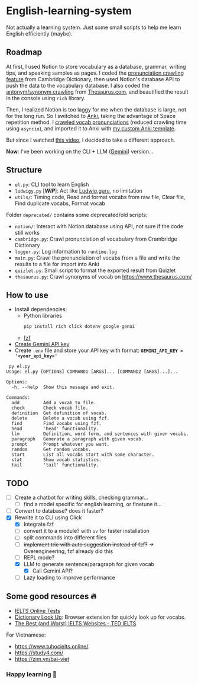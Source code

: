 # English-learning-system
Not actually a learning system. Just some small scripts to help me learn English efficiently (maybe).

## Roadmap
At first, I used Notion to store vocabulary as a database, grammar, writing tips, and speaking samples as pages. I coded the [pronunciation crawling feature](/deprecated/cambridge.py) from Cambridge Dictionary, then used Notion's database API to push the data to the vocabulary database.
I also coded the [antonym/synonym crawling](/deprecated/thesaurus.py) from [Thesaurus.com](https://www.thesaurus.com/), and beautified the result in the console using `rich` library.

Then, I realized Notion is too laggy for me when the database is large, not for the long run. 
So I switched to [Anki](https://apps.ankiweb.net/), taking the advantage of Space repetition method. I [crawled vocab pronunciations](/deprecated/main.py) (reduced crawling time using `asyncio`), and imported it to Anki with [my custom Anki template](/anki_template.html). 

But since I watched [this video](https://www.youtube.com/watch?v=--Hu2w0s72Y), I decided to take a different approach.

**Now**: I've been working on the CLI + LLM ([Gemini](https://ai.google.dev/gemini-api/docs)) version...

## Structure
- `el.py`: CLI tool to learn English
- `ludwigy.py` [***WIP***]: Act like [Ludwig.guru](https://app.ludwig.guru/), no limitation
- `utils/`: Timing code, Read and format vocabs from raw file, Clear file, Find duplicate vocabs, Format vocab

Folder `deprecated/` contains some deprecated/old scripts:
- `notion/`: Interact with Notion database using API, not sure if the code still works
- `cambridge.py`: Crawl pronunciation of vocabulary from Crambridge Dictionary
- `logger.py`: Log information to `runtime.log`
- `main.py`: Crawl the pronunciation of vocabs from a file and write the results to a file for import into Anki
- `quizlet.py`: Small script to format the exported result from Quizlet
- `thesaurus.py`: Crawl synonyms of vocab on https://www.thesaurus.com/

## How to use
- Install dependencies:
    - Python libraries
        ```py
        pip install rich click dotenv google-genai
        ```
    - [fzf](https://github.com/junegunn/fzf)
- [Create Gemini API key](https://ai.google.dev/gemini-api/docs/api-key)
- Create `.env` file and store your API key with format: **`GEMINI_API_KEY = '<your_api_key>'`**

```
 py el.py
Usage: el.py [OPTIONS] COMMAND1 [ARGS]... [COMMAND2 [ARGS]...]...

Options:
  -h, --help  Show this message and exit.

Commands:
  add         Add a vocab to file.
  check       Check vocab file.
  definition  Get definition of vocab.
  delete      Delete a vocab using fzf.
  find        Find vocabs using fzf.
  head        'head' functionality.
  llm         Definition, word form, and sentences with given vocabs.
  paragraph   Generate a paragraph with given vocab.
  prompt      Prompt whatever you want.
  random      Get random vocabs.
  start       List all vocabs start with some character.
  stat        Show vocab statistics.
  tail        'tail' functionality.
```

## TODO
- [ ] Create a chatbot for writing skills, checking grammar...
    - [ ] find a model specific for english learning, or finetune it...
- [ ] Convert to database? does it faster?
- [x] Rewrite it to CLI using Click 
    - [x] Integrate fzf
    - [ ] convert it to a module? with `uv` for faster installation
    - [ ] split commands into different files
    - [ ] ~~implement trie with auto suggestion instead of fzf?~~ -> Overengineering, fzf already did this
    - [ ] REPL mode?
    - [x] LLM to generate sentence/paragraph for given vocab
        - [x] Call Gemini API?
    - [ ] Lazy loading to improve performance

## Some good resources 🔥
- [IELTS Online Tests](https://ieltsonlinetests.com/ielts-exam-library#academic-test)
- [Dictionary Look Up](https://github.com/ngntrgduc/Dictionary-Look-Up): Browser extension for quickly look up for vocabs.
- [The Best (and Worst) IELTS Websites - TED IELTS](https://ted-ielts.com/ielts-website-review/)

For Vietnamese:
- https://www.tuhocielts.online/
- https://study4.com/
- https://zim.vn/bai-viet

### Happy learning 🐧